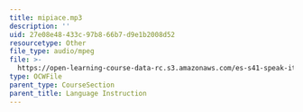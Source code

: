 ```yaml
---
title: mipiace.mp3
description: ''
uid: 27e08e48-433c-97b8-66b7-d9e1b2008d52
resourcetype: Other
file_type: audio/mpeg
file: >-
  https://open-learning-course-data-rc.s3.amazonaws.com/es-s41-speak-italian-with-your-mouth-full-spring-2012/27e08e48433c97b866b7d9e1b2008d52_mipiace.mp3
type: OCWFile
parent_type: CourseSection
parent_title: Language Instruction
---
```

